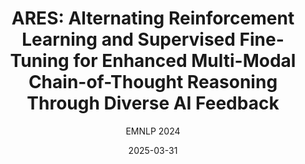 ---
layout: seminar-post
title: 'ARES: Alternating Reinforcement Learning and Supervised Fine-Tuning for Enhanced Multi-Modal Chain-of-Thought Reasoning Through Diverse AI Feedback'
subtitle: 'EMNLP 2024'
categories:
    - "Multi-Modal AI"
tags: [Multimodal, Reinforcement Learning]
date: 2025-03-31
pdf_url: 'https://drive.google.com/file/d/1-WmQladQpRFVES4GRKLDXj_FTDmdjXZs/preview'
---